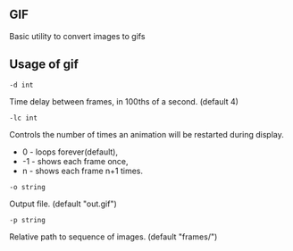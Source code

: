 GIF
---
Basic utility to convert images to gifs

Usage of gif
------------
```
-d int
```
Time delay between frames, in 100ths of a second. (default 4)
```
-lc int
```
Controls the number of times an animation will be restarted during display.
* 0 - loops forever(default),
* -1 - shows each frame once,
* n - shows each frame n+1 times.
```
-o string
```
Output file. (default "out.gif")
```
-p string
```
Relative path to sequence of images. (default "frames/")